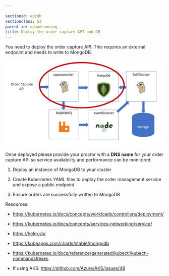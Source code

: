 ```yaml
---

sectionid: apidb
sectionclass: h2
parent-id: upandrunning
title: Deploy the order capture API and DB
---
```


You need to deploy the order capture API. This requires an external endpoint and
needs to write to MongoDB.

![](media/51744cdc31c555b1d76c71f5e2693471.png)

Once deployed please provide your proctor with a **DNS name** for your order
capture API so service availability and performance can be monitored.

1.  Deploy an instance of MongoDB to your cluster

2.  Create Kubernetes YAML files to deploy the order management service and
    expose a public endpoint

3.  Ensure orders are successfully written to MongoDB

Resources:

-   <https://kubernetes.io/docs/concepts/workloads/controllers/deployment/>

-   <https://kubernetes.io/docs/concepts/services-networking/service/>

-   <https://helm.sh/>

-   <https://kubeapps.com/charts/stable/mongodb>

-   <https://kubernetes.io/docs/reference/generated/kubectl/kubectl-commands#exec>

-   If using AKS: <https://github.com/Azure/AKS/issues/48>
